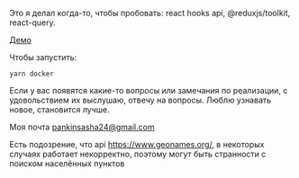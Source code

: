 Это я делал когда-то, чтобы пробовать: react hooks api, @reduxjs/toolkit, react-query.

[Демо](http://weather.alexpankin.ru/)

Чтобы запустить:

```shell
yarn docker
```

Если у вас появятся какие-то вопросы или замечания по реализации, с удовольствием их выслушаю, отвечу на вопросы. Люблю узнавать новое, становится лучше.

Моя почта pankinsasha24@gmail.com

Есть подозрение, что api https://www.geonames.org/, в некоторых случаях работает некорректно, поэтому могут быть странности с поиском населённых пунктов